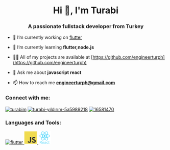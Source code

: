 <h1 align="center">Hi 👋, I'm Turabi</h1>
<h3 align="center">A passionate fullstack developer from Turkey</h3>

- 🔭 I’m currently working on [flutter](node.js)

- 🌱 I’m currently learning **flutter,node.js**

- 👨‍💻 All of my projects are available at [https://github.com/engineerturph](https://github.com/engineerturph)

- 💬 Ask me about **javascript react**

- 📫 How to reach me **engineerturph@gmail.com**

<h3 align="left">Connect with me:</h3>
<p align="left">
<a href="https://twitter.com/turabim" target="blank"><img align="center" src="https://raw.githubusercontent.com/rahuldkjain/github-profile-readme-generator/master/src/images/icons/Social/twitter.svg" alt="turabim" height="30" width="40" /></a>
<a href="https://linkedin.com/in/turabi-yıldırım-5a5989218" target="blank"><img align="center" src="https://raw.githubusercontent.com/rahuldkjain/github-profile-readme-generator/master/src/images/icons/Social/linked-in-alt.svg" alt="turabi-yıldırım-5a5989218" height="30" width="40" /></a>
<a href="https://stackoverflow.com/users/16581470" target="blank"><img align="center" src="https://raw.githubusercontent.com/rahuldkjain/github-profile-readme-generator/master/src/images/icons/Social/stack-overflow.svg" alt="16581470" height="30" width="40" /></a>
</p>

<h3 align="left">Languages and Tools:</h3>
<p align="left"> <a href="https://flutter.dev" target="_blank" rel="noreferrer"> <img src="https://www.vectorlogo.zone/logos/flutterio/flutterio-icon.svg" alt="flutter" width="40" height="40"/> </a> <a href="https://developer.mozilla.org/en-US/docs/Web/JavaScript" target="_blank" rel="noreferrer"> <img src="https://raw.githubusercontent.com/devicons/devicon/master/icons/javascript/javascript-original.svg" alt="javascript" width="40" height="40"/> </a> <a href="https://reactjs.org/" target="_blank" rel="noreferrer"> <img src="https://raw.githubusercontent.com/devicons/devicon/master/icons/react/react-original-wordmark.svg" alt="react" width="40" height="40"/> </a> </p>
